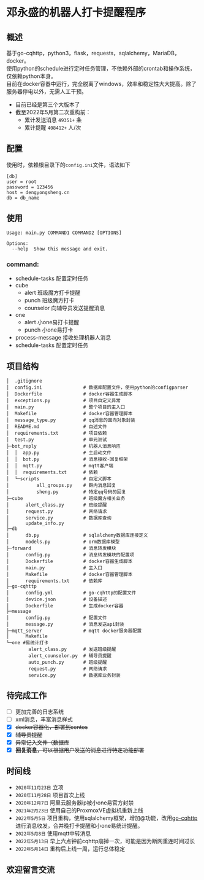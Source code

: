 # 邓永盛的机器人打卡提醒程序

## 概述

基于go-cqhttp，python3，flask，requests，sqlalchemy，MariaDB，docker。  
使用python的schedule进行定时任务管理，不依赖外部的crontab和操作系统，仅依赖python本身。  
目前在docker容器中运行，完全脱离了windows，效率和稳定性大大提高。除了服务器停电以外，无需人工干预。

+ 目前已经是第三个大版本了
+ 截至2022年5月第二次重构前：
    + 累计发送消息 `49351+` 条
    + 累计提醒 `408412+` 人/次

## 配置

使用时，依赖根目录下的`config.ini`文件，语法如下

```text
[db]
user = root
password = 123456
host = dengyongsheng.cn
db = db_name
```

## 使用

```text
Usage: main.py COMMAND1 COMMAND2 [OPTIONS]

Options:
  --help  Show this message and exit.
```

### command:

+ schedule-tasks 配置定时任务
+ cube
    + alert 班级魔方打卡提醒
    + punch 班级魔方打卡
    + counselor 向辅导员发送提醒消息
+ one
    + alert 小one易打卡提醒
    + punch 小one易打卡
+ process-message 接收处理机器人消息
+ schedule-tasks 配置定时任务

## 项目结构

```text
│  .gitignore
│  config.ini               # 数据库配置文件，使用python的configparser
│  Dockerfile               # docker容器生成脚本
│  exceptions.py            # 项目自定义异常
│  main.py                  # 整个项目的主入口
│  Makefile                 # docker容器管理脚本
│  message_type.py          # qq消息的面向对象封装
│  README.md                # 自述文件
│  requirements.txt         # 项目依赖
│  test.py                  # 单元测试
├─bot_reply                 # 机器人消息响应
│  │  app.py                # 主启动文件
│  │  bot.py                # 消息接收-回复框架
│  │  mqtt.py               # mqtt客户端
│  │  requirements.txt      # 依赖
│  └─scripts                # 自定义脚本
│          all_groups.py    # 群内消息回复
│          sheng.py         # 特定qq号码的回复
├─cube                      # 班级魔方相关业务
│      alert_class.py       # 班级提醒
│      request.py           # 网络请求
│      service.py           # 数据库查询
│      update_info.py
├─db
│      db.py                # sqlalchemy数据库连接定义
│      models.py            # orm数据库模型
├─forward                   # 消息转发模块
│      config.py            # 消息转发模块的配置项
│      Dockerfile           # docker容器生成脚本
│      main.py              # 主入口
│      Makefile             # docker容器管理脚本
│      requirements.txt     # 依赖库
├─go-cqhttp
│      config.yml           # go-cqhttp的配置文件
│      device.json          # 设备描述
│      Dockerfile           # 生成docker容器
├─message
│      config.py            # 配置文件
│      message.py           # 消息发送api封装
├─mqtt_server               # mqtt docker服务器配置
│      Makefile
└─one #易统计打卡
        alert_class.py      # 发送班级提醒
        alert_counselor.py  # 辅导员提醒
        auto_punch.py       # 班级提醒
        request.py          # 网络请求
        service.py          # 数据库业务封装
```

## 待完成工作

- [ ] 更加完善的日志系统
- [ ] xml消息，丰富消息样式
- [x] ~~docker容器化，部署到centos~~
- [x] ~~辅导员提醒~~
- [x] ~~异常记入文件（数据库~~
- [x] ~~**回复消息**，可以根据用户发送的消息进行特定功能部署~~

## 时间线

+ `2020年11月23日` 立项
+ `2020年11月28日` 项目首次上线
+ `2020年12月7日` 阿里云服务器ip被小one易官方封禁
+ `2021年2月23日` 使用自己的ProxmoxVE虚拟机重新上线
+ `2022年5月5日` 项目重构，使用sqlalchemy框架，增加@功能，改用[go-cqhttp](https://github.com/Mrs4s/go-cqhttp) 进行消息收发，合并晚打卡提醒和小one易统计提醒。
+ `2022年5月8日` 使用mqtt中转消息
+ `2022年5月13日` 早上六点钟前cqhttp崩掉一次，可能是因为断网重连时间过长
+ `2022年5月14日` 重构后上线一周，运行总体稳定

## 欢迎留言交流
